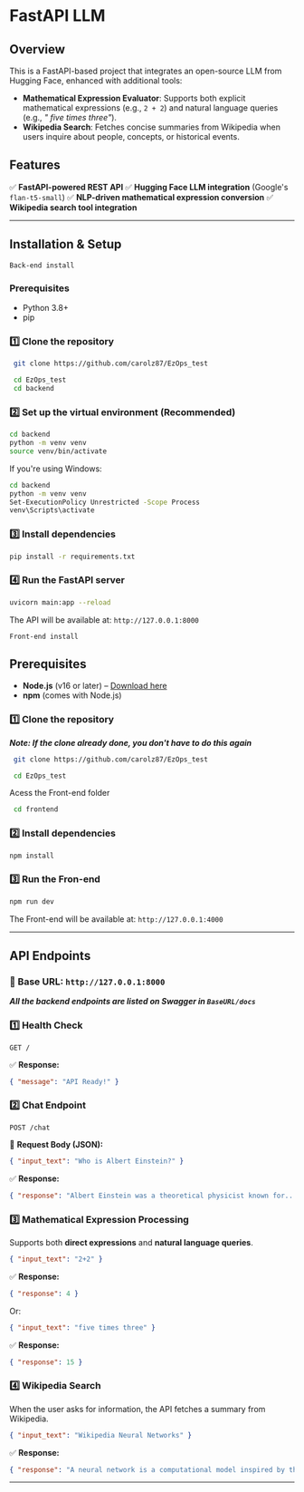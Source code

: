 # FastAPI LLM

## Overview
This is a FastAPI-based project that integrates an open-source LLM from Hugging Face, enhanced with additional tools:
- **Mathematical Expression Evaluator**: Supports both explicit mathematical expressions (e.g., `2 + 2`) and natural language queries (e.g., *" five times three"*).
- **Wikipedia Search**: Fetches concise summaries from Wikipedia when users inquire about people, concepts, or historical events.

## Features
✅ **FastAPI-powered REST API**
✅ **Hugging Face LLM integration** (Google's `flan-t5-small`)
✅ **NLP-driven mathematical expression conversion**
✅ **Wikipedia search tool integration**
<!-- ✅ **Scalable and containerized with Docker** -->

---

## Installation & Setup
`Back-end install`
### **Prerequisites**
- Python 3.8+
- pip
<!-- - Docker (optional) -->

### **1️⃣ Clone the repository**
```sh
 git clone https://github.com/carolz87/EzOps_test

 cd EzOps_test
 cd backend

```

### **2️⃣ Set up the virtual environment** (Recommended)
```sh
cd backend
python -m venv venv
source venv/bin/activate  
```
If you're using Windows:
```sh
cd backend
python -m venv venv
Set-ExecutionPolicy Unrestricted -Scope Process
venv\Scripts\activate
```

### **3️⃣ Install dependencies**
```sh
pip install -r requirements.txt
```

### **4️⃣ Run the FastAPI server**
```sh
uvicorn main:app --reload
```

The API will be available at: `http://127.0.0.1:8000`

`Front-end install`
## Prerequisites
- **Node.js** (v16 or later) – [Download here](https://nodejs.org/)
- **npm** (comes with Node.js)

### **1️⃣ Clone the repository**
___Note: If the clone already done, you don't have to do this again___
```sh
 git clone https://github.com/carolz87/EzOps_test

 cd EzOps_test
```
Acess the Front-end folder
```sh
 cd frontend
```

### **2️⃣ Install dependencies**
```sh
npm install
```

### **3️⃣ Run the Fron-end**
```sh
npm run dev
```

The Front-end will be available at: `http://127.0.0.1:4000`

---

## API Endpoints
### **🔹 Base URL:** `http://127.0.0.1:8000`

___All the backend endpoints are listed on Swagger in `BaseURL/docs`___

### **1️⃣ Health Check**
```http
GET /
```
✅ **Response:**
```json
{ "message": "API Ready!" }
```

### **2️⃣ Chat Endpoint**
```http
POST /chat
```
📌 **Request Body (JSON):**
```json
{ "input_text": "Who is Albert Einstein?" }
```
✅ **Response:**
```json
{ "response": "Albert Einstein was a theoretical physicist known for..." }
```

### **3️⃣ Mathematical Expression Processing**
Supports both **direct expressions** and **natural language queries**.
```json
{ "input_text": "2+2" }
```
✅ **Response:**
```json
{ "response": 4 }
```

Or:

```json
{ "input_text": "five times three" }
```
✅ **Response:**
```json
{ "response": 15 }
```

### **4️⃣ Wikipedia Search**
When the user asks for information, the API fetches a summary from Wikipedia.
```json
{ "input_text": "Wikipedia Neural Networks" }
```
✅ **Response:**
```json
{ "response": "A neural network is a computational model inspired by the human brain..." }
```

---
<!-- 
## Running with Docker (Optional)
For containerized deployment, use Docker:
```sh
docker build -t fastapi-ai-chatbot .
docker run -p 8000:8000 fastapi-ai-chatbot
```

--- -->
